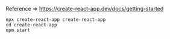 Reference => https://create-react-app.dev/docs/getting-started

```shell
npx create-react-app create-react-app
cd create-react-app
npm start
```
